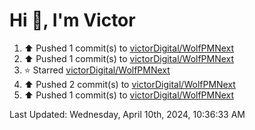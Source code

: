 <h1>Hi 👋, I'm Victor </h1>

<!--RECENT_ACTIVITY:start-->
1. ⬆️ Pushed 1 commit(s) to [victorDigital/WolfPMNext](https://github.com/victorDigital/WolfPMNext)<br>
2. ⬆️ Pushed 1 commit(s) to [victorDigital/WolfPMNext](https://github.com/victorDigital/WolfPMNext)<br>
3. ⭐ Starred [victorDigital/WolfPMNext](https://github.com/victorDigital/WolfPMNext)<br>
4. ⬆️ Pushed 2 commit(s) to [victorDigital/WolfPMNext](https://github.com/victorDigital/WolfPMNext)<br>
5. ⬆️ Pushed 1 commit(s) to [victorDigital/WolfPMNext](https://github.com/victorDigital/WolfPMNext)<br>
<!--RECENT_ACTIVITY:end-->

<!--RECENT_ACTIVITY:last_update-->
Last Updated: Wednesday, April 10th, 2024, 10:36:33 AM
<!--RECENT_ACTIVITY:last_update_end-->
